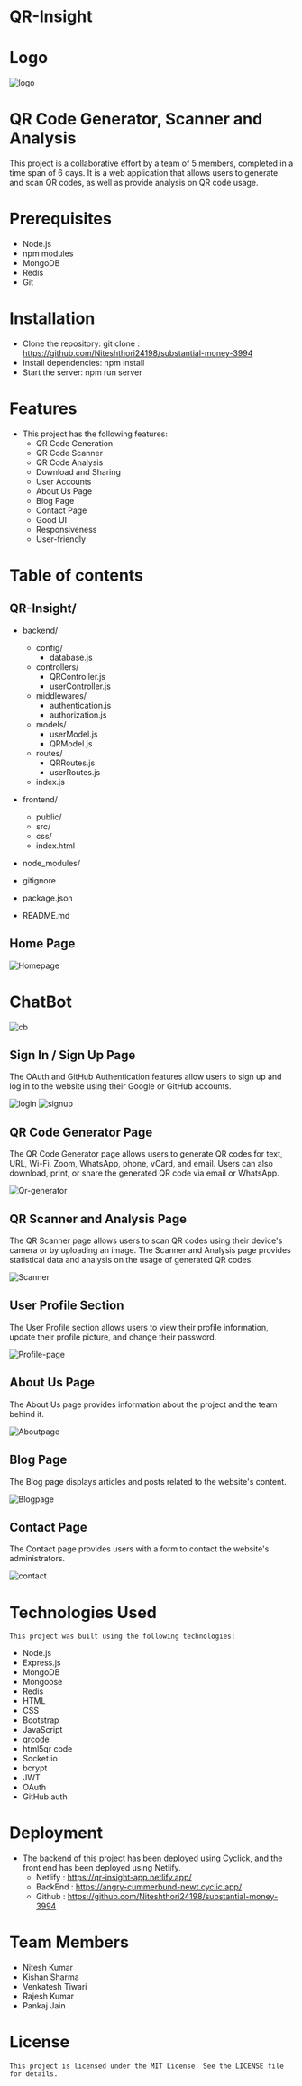 # QR-Insight
# Logo 
![logo](https://github.com/Niteshthori24198/substantial-money-3994/assets/62844049/b0916c4d-8e36-4b6e-b90c-22cbafde918b)

# QR Code Generator, Scanner and Analysis
  This project is a collaborative effort by a team of 5 members, completed in a time span of 6 days. It is a web application that allows   users to generate and scan QR codes, as well as provide analysis on QR code usage. 

# Prerequisites
  - Node.js
  - npm modules
  - MongoDB
  - Redis
  - Git
  
# Installation
  - Clone the repository: git clone : https://github.com/Niteshthori24198/substantial-money-3994
  - Install dependencies: npm install
  - Start the server: npm run server
  
# Features
  - This project has the following features:
    - QR Code Generation
    - QR Code Scanner
    - QR Code Analysis
    - Download and Sharing
    - User Accounts
    - About Us Page
    - Blog Page
    - Contact Page
    - Good UI
    - Responsiveness
    - User-friendly
  
 # Table of contents
 
  ## QR-Insight/

  - backend/
    - config/
       - database.js
    - controllers/
       - QRController.js
       - userController.js
    - middlewares/
       - authentication.js
       - authorization.js
    - models/
       - userModel.js
       - QRModel.js
    - routes/
       - QRRoutes.js
       - userRoutes.js
    - index.js

  -  frontend/
     - public/
     - src/
     - css/
     - index.html
  - node_modules/
  - gitignore
  - package.json
  - README.md

  ## Home Page

  ![Homepage](https://github.com/Niteshthori24198/substantial-money-3994/assets/62844049/a7f1163d-783b-4715-8c33-64e28fe0bbf9)
  
  # ChatBot

  ![cb](https://github.com/Niteshthori24198/substantial-money-3994/assets/62844049/64e691cf-9ab5-4049-bc66-d888ef01ed7e)

  ## Sign In / Sign Up Page

  The OAuth and GitHub Authentication features allow users to sign up and log in to the website using their Google or GitHub accounts.

  ![login](https://github.com/Niteshthori24198/substantial-money-3994/assets/62844049/52eea794-8ce2-4df0-a177-40a18d85d35d)
  ![signup](https://github.com/Niteshthori24198/substantial-money-3994/assets/62844049/f3c6cbcb-99d8-46bf-a34b-ed0b7c70a370)

  ## QR Code Generator Page

  The QR Code Generator page allows users to generate QR codes for text, URL, Wi-Fi, Zoom, WhatsApp, phone, vCard, and email. Users can     also download, print, or share the generated QR code via email or WhatsApp.

  ![Qr-generator](https://github.com/Niteshthori24198/substantial-money-3994/assets/62844049/635ba397-9c17-4b31-bcce-3bade2f0f483)

  ## QR Scanner and Analysis Page

  The QR Scanner page allows users to scan QR codes using their device's camera or by uploading an image. The Scanner and Analysis page     provides statistical data and analysis on the usage of generated QR codes. 

  ![Scanner](https://github.com/Niteshthori24198/substantial-money-3994/assets/62844049/ff3f1374-d092-4c17-a38d-9ee8d4a57a64)
  
  ## User Profile Section

  The User Profile section allows users to view their profile information, update their profile picture, and change their password.

  ![Profile-page](https://github.com/Niteshthori24198/substantial-money-3994/assets/62844049/7308fc8c-9810-422e-8693-78cc79129df4)

  ## About Us Page

  The About Us page provides information about the project and the team behind it.

  ![Aboutpage](https://github.com/Niteshthori24198/substantial-money-3994/assets/62844049/0944264b-2c8f-4590-a963-f0bcc2b4a07b)

  ## Blog Page

  The Blog page displays articles and posts related to the website's content.

  ![Blogpage](https://github.com/Niteshthori24198/substantial-money-3994/assets/62844049/b12cc071-b1cc-4e0d-9277-18ddc35a1ba0)

  ## Contact Page

  The Contact page provides users with a form to contact the website's administrators.

  ![contact](https://github.com/Niteshthori24198/substantial-money-3994/assets/62844049/1fd54e1f-4fe8-4aef-ac48-6358627629b6)

  # Technologies Used

    This project was built using the following technologies:

   - Node.js
   - Express.js
   - MongoDB
   - Mongoose
   - Redis
   - HTML
   - CSS
   - Bootstrap
   - JavaScript
   - qrcode
   - html5qr code
   - Socket.io
   - bcrypt
   - JWT
   - OAuth
   - GitHub auth
    
  # Deployment

  - The backend of this project has been deployed using Cyclick, and the front end has been deployed using Netlify.
     - Netlify :  https://qr-insight-app.netlify.app/
     - BackEnd :  https://angry-cummerbund-newt.cyclic.app/
     - Github  :  https://github.com/Niteshthori24198/substantial-money-3994

  # Team Members
  - Nitesh Kumar
  - Kishan Sharma
  - Venkatesh Tiwari
  - Rajesh Kumar
  - Pankaj Jain

  # License

    This project is licensed under the MIT License. See the LICENSE file for details.
